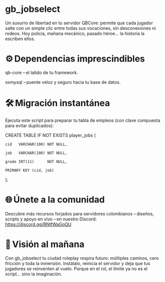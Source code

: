 # gb_jobselect
Un susurro de libertad en tu servidor QBCore: permite que cada jugador salte con un simple clic entre todas sus vocaciones, sin desconexiones ni rodeos. Hoy policía, mañana mecánico, pasado héroe… la historia la escriben ellos.

# ⚙️ Dependencias imprescindibles
qb-core – el latido de tu framework.

oxmysql – puente veloz y seguro hacia tu base de datos.

# 🛠️ Migración instantánea
Ejecuta este script para preparar tu tabla de empleos (con clave compuesta para evitar duplicados):

CREATE TABLE IF NOT EXISTS player_jobs (

    cid   VARCHAR(100) NOT NULL,
    
    job   VARCHAR(100) NOT NULL,
    
    grade INT(11)      NOT NULL,
    
    PRIMARY KEY (cid, job)
);

# 🌐 Únete a la comunidad
Descubre más recursos forjados para servidores colombianos – diseños, scripts y apoyo en vivo – en nuestro Discord:
https://discord.gg/BNtfWaGqQU

# 🚀 Visión al mañana
Con gb_jobselect tu ciudad roleplay respira futuro: múltiples caminos, cero fricción y toda la inmersión. Instálalo, reinicia el servidor y deja que tus jugadores se reinventen al vuelo. Porque en el rol, el límite ya no es el script… sino la imaginación.
